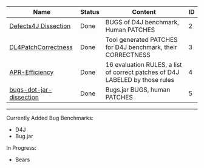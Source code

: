 | Name | Status | Content | ID |
| - | - | - | - |
| [Defects4J Dissection](https://github.com/program-repair/defects4j-dissection) | Done | BUGS of D4J benchmark, Human PATCHES | 2 |
| [DL4PatchCorrectness](https://github.com/TruX-DTF/DL4PatchCorrectness) | Done | Tool generated PATCHES for D4J benchmark, their CORRECTNESS | 3 |
| [APR-Efficiency](https://github.com/TruX-DTF/APR-Efficiency) | Done | 16 evaluation RULES, a list of correct patches of D4J LABELED by those rules | 4 |
| [bugs-dot-jar-dissection](https://github.com/tdurieux/bugs-dot-jar-dissection/tree/master) | Done | Bugs.jar BUGS, human PATCHES | 5 |

---



Currently Added Bug Benchmarks:
  - D4J
  - Bug.jar

In Progress:
  - Bears
